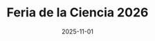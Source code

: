 ---
layout: evento
title: "Feria de la Ciencia 2026"
date: 2025-11-01
time: "8:00 AM - 4:00 PM"
location: "Auditorio Principal"
organizer: "Departamento de Ciencias"
image: "https://images.unsplash.com/photo-1451187580459-43490279c0fa?w=800"
description: "Muestra de proyectos científicos"
---
